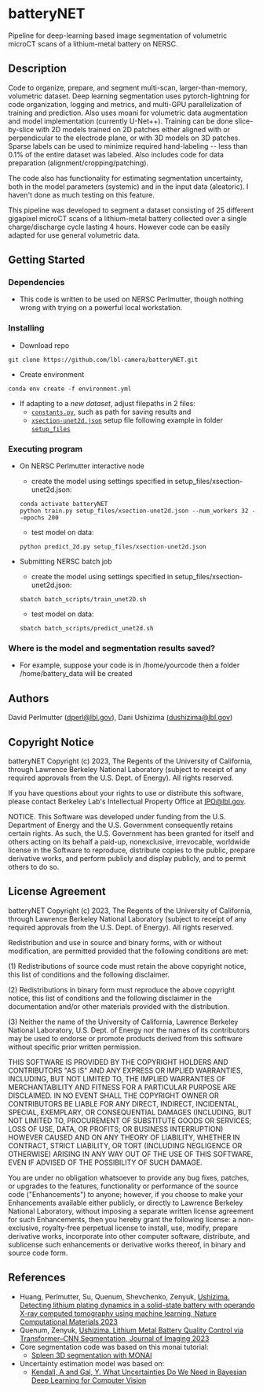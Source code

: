# batteryNET

Pipeline for deep-learning based image segmentation of volumetric microCT scans of a lithium-metal battery on NERSC.

## Description

Code to organize, prepare, and segment multi-scan, larger-than-memory, volumetric dataset. Deep learning segmentation uses pytorch-lightning for code organization, logging and metrics, and multi-GPU parallelization of training and prediction. Also uses moani for volumetric data augmentation and model implementation (currently U-Net++). Training can be done slice-by-slice with 2D models trained on 2D patches either aligned with or perpendicular to the electrode plane, or with 3D models on 3D patches. Sparse labels can be used to minimize required hand-labeling -- less than 0.1% of the entire dataset was labeled. Also includes code for data preparation (alignment/cropping/patching).

The code also has functionality for estimating segmentation uncertainty, both in the model parameters (systemic) and in the input data (aleatoric). I haven't done as much testing on this feature.

This pipeline was developed to segment a dataset consisting of 25 different gigapixel microCT scans of a lithium-metal battery collected over a single charge/discharge cycle lasting 4 hours. However code can be easily adapted for use general volumetric data.

## Getting Started

### Dependencies

* This code is written to be used on NERSC Perlmutter, though nothing wrong with trying on a powerful local workstation.

### Installing

* Download repo
```
git clone https://github.com/lbl-camera/batteryNET.git 
```
* Create environment
```
conda env create -f environment.yml
```
* If adapting to a *new dataset*, adjust filepaths in 2 files:
  *  [`constants.py`](https://github.com/lbl-camera/batteryNET/blob/main/constants.py), such as path for saving results and 
  *  [`xsection-unet2d.json`](https://github.com/lbl-camera/batteryNET/blob/main/setup_files/xsection-unet2d.json) setup file following example in folder [`setup_files`](https://github.com/lbl-camera/batteryNET/tree/main/setup_files)

### Executing program

* On NERSC Perlmutter interactive node

  * create the model using settings specified in setup_files/xsection-unet2d.json:
  ```
  conda activate batteryNET
  python train.py setup_files/xsection-unet2d.json --num_workers 32 --epochs 200
  ```
  * test model on data:
  ```
  python predict_2d.py setup_files/xsection-unet2d.json
  ```

* Submitting NERSC batch job
  * create the model using settings specified in setup_files/xsection-unet2d.json:
  ```
  sbatch batch_scripts/train_unet2D.sh
  ```
  * test model on data:
  ```
  sbatch batch_scripts/predict_unet2d.sh
  ```

### Where is the model and segmentation results saved?
* For example, suppose your code is in /home/yourcode then a folder /home/battery_data will be created 

## Authors

David Perlmutter (dperl@lbl.gov), 
Dani Ushizima (dushizima@lbl.gov)

## Copyright Notice

batteryNET Copyright (c) 2023, The Regents of the University of California,
through Lawrence Berkeley National Laboratory (subject to receipt of any
required approvals from the U.S. Dept. of Energy). All rights reserved.

If you have questions about your rights to use or distribute this software,
please contact Berkeley Lab's Intellectual Property Office at
IPO@lbl.gov.

NOTICE.  This Software was developed under funding from the U.S. Department
of Energy and the U.S. Government consequently retains certain rights.  As
such, the U.S. Government has been granted for itself and others acting on
its behalf a paid-up, nonexclusive, irrevocable, worldwide license in the
Software to reproduce, distribute copies to the public, prepare derivative 
works, and perform publicly and display publicly, and to permit others to do so.


## License Agreement

batteryNET Copyright (c) 2023, The Regents of the University of California,
through Lawrence Berkeley National Laboratory (subject to receipt of any
required approvals from the U.S. Dept. of Energy). All rights reserved.

Redistribution and use in source and binary forms, with or without
modification, are permitted provided that the following conditions are met:

(1) Redistributions of source code must retain the above copyright notice,
this list of conditions and the following disclaimer.

(2) Redistributions in binary form must reproduce the above copyright
notice, this list of conditions and the following disclaimer in the
documentation and/or other materials provided with the distribution.

(3) Neither the name of the University of California, Lawrence Berkeley
National Laboratory, U.S. Dept. of Energy nor the names of its contributors
may be used to endorse or promote products derived from this software
without specific prior written permission.


THIS SOFTWARE IS PROVIDED BY THE COPYRIGHT HOLDERS AND CONTRIBUTORS "AS IS"
AND ANY EXPRESS OR IMPLIED WARRANTIES, INCLUDING, BUT NOT LIMITED TO, THE
IMPLIED WARRANTIES OF MERCHANTABILITY AND FITNESS FOR A PARTICULAR PURPOSE
ARE DISCLAIMED. IN NO EVENT SHALL THE COPYRIGHT OWNER OR CONTRIBUTORS BE
LIABLE FOR ANY DIRECT, INDIRECT, INCIDENTAL, SPECIAL, EXEMPLARY, OR
CONSEQUENTIAL DAMAGES (INCLUDING, BUT NOT LIMITED TO, PROCUREMENT OF
SUBSTITUTE GOODS OR SERVICES; LOSS OF USE, DATA, OR PROFITS; OR BUSINESS
INTERRUPTION) HOWEVER CAUSED AND ON ANY THEORY OF LIABILITY, WHETHER IN
CONTRACT, STRICT LIABILITY, OR TORT (INCLUDING NEGLIGENCE OR OTHERWISE)
ARISING IN ANY WAY OUT OF THE USE OF THIS SOFTWARE, EVEN IF ADVISED OF THE
POSSIBILITY OF SUCH DAMAGE.

You are under no obligation whatsoever to provide any bug fixes, patches,
or upgrades to the features, functionality or performance of the source
code ("Enhancements") to anyone; however, if you choose to make your
Enhancements available either publicly, or directly to Lawrence Berkeley
National Laboratory, without imposing a separate written license agreement
for such Enhancements, then you hereby grant the following license: a
non-exclusive, royalty-free perpetual license to install, use, modify,
prepare derivative works, incorporate into other computer software,
distribute, and sublicense such enhancements or derivative works thereof,
in binary and source code form.


## References

* Huang, Perlmutter, Su, Quenum, Shevchenko, Zenyuk, [Ushizima. Detecting lithium plating dynamics in a solid-state battery with operando X-ray computed tomography using machine learning, Nature Computational Materials 2023](https://www.nature.com/articles/s41524-023-01039-y)
* Quenum, Zenyuk, [Ushizima. Lithium Metal Battery Quality Control via Transformer–CNN Segmentation, Journal of Imaging 2023](https://www.mdpi.com/2313-433X/9/6/111)
* Core segmentation code was based on this monai tutorial:
  * [Spleen 3D segmentation with MONAI](https://github.com/Project-MONAI/tutorials/blob/main/3d_segmentation/spleen_segmentation_3d_lightning.ipynb)
* Uncertainty estimation model was based on:
  * [Kendall, A and Gal, Y. What Uncertainties Do We Need in Bayesian Deep Learning for Computer Vision](https://arxiv.org/abs/1703.04977)
